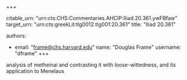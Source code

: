 +++


citable_urn: "urn:cts:CHS:Commentaries.AHCIP:Iliad.20.361.ywFBfaw"
target_urn: "urn:cts:greekLit:tlg0012.tlg001:20.361"
title: "Iliad 20.361"

authors:
- email: "frame@chs.harvard.edu"
  name: "Douglas Frame"
  username: "dframe"
+++

<p>analysis of metheinai and contrasting it with loose-wittedness, and its application to Menelaus</p>